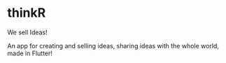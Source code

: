 # thinkR
We sell Ideas!

An app for creating and selling ideas, sharing ideas with the whole world, made in Flutter!
